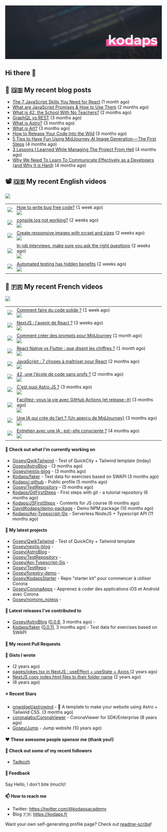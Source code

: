![Header](images/header.jpg)

## Hi there 👋


## 📜 🇬🇧 My recent blog posts

- [The 7 JavaScript Skills You Need for React](https://javascript.plainenglish.io/the-7-javascript-skills-you-need-for-react-9244169ca80a?source=rss-e68daed69805------2) (1 month ago)
- [What are JavaScript Promises &amp; How to Use Them](https://javascript.plainenglish.io/what-are-javascript-promises-how-to-use-them-84fdff5757b9?source=rss-e68daed69805------2) (2 months ago)
- [What is 42, the School With No Teachers?](https://levelup.gitconnected.com/what-is-42-the-school-with-no-teachers-7e4d0f9a80c1?source=rss-e68daed69805------2) (2 months ago)
- [GraphQL vs REST](https://levelup.gitconnected.com/graphql-vs-rest-e918d9e0e271?source=rss-e68daed69805------2) (3 months ago)
- [What is Astro?](https://javascript.plainenglish.io/what-is-astro-aa3369d5a7f4?source=rss-e68daed69805------2) (3 months ago)
- [What is Art?](https://gosev.medium.com/what-is-art-2dce12548091?source=rss-e68daed69805------2) (3 months ago)
- [How to Release Your Code Into the Wild](https://levelup.gitconnected.com/how-to-release-your-code-into-the-wild-dd144218cb9b?source=rss-e68daed69805------2) (3 months ago)
- [5 Tips to Have Fun Using MidJourney AI Image Generation — The First Steps](https://gosev.medium.com/5-tips-to-have-fun-using-midjourney-ai-image-generation-the-first-steps-81cf44a53931?source=rss-e68daed69805------2) (4 months ago)
- [3 Lessons I Learned While Managing The Project From Hell](https://medium.com/illumination/3-lessons-i-learned-while-managing-the-project-from-hell-e31196db2d5f?source=rss-e68daed69805------2) (4 months ago)
- [Why We Need To Learn To Communicate Effectively as a Developers (and Why It is Hard)](https://gosev.medium.com/why-we-need-to-learn-to-communicate-effectively-as-a-developers-and-why-it-is-hard-756871cd1b88?source=rss-e68daed69805------2) (4 months ago)

## 📽 🇬🇧 My recent English videos
<img src="https://img.shields.io/youtube/channel/subscribers/UC2DOovF-OjIQ6nHClUyLKKQ?style=for-the-badge"></img>
<table>

<tr>
<td><img src="https://img.youtube.com/vi/Y6SIs3agbWY/default.jpg"></img></td>
<td>
<a href="https://www.youtube.com/watch?v=Y6SIs3agbWY">How to write bug free code?</a> (1 week ago) <br/>
<img src="https://img.shields.io/youtube/views/Y6SIs3agbWY?style=flat-square"> </img> 
</td>
</tr>
<tr>
<td><img src="https://img.youtube.com/vi/C8Bs_qm8cbQ/default.jpg"></img></td>
<td>
<a href="https://www.youtube.com/watch?v=C8Bs_qm8cbQ">console.log not working?</a> (2 weeks ago) <br/>
<img src="https://img.shields.io/youtube/views/C8Bs_qm8cbQ?style=flat-square"> </img> 
</td>
</tr>
<tr>
<td><img src="https://img.youtube.com/vi/IA1WiiXwMiE/default.jpg"></img></td>
<td>
<a href="https://www.youtube.com/watch?v=IA1WiiXwMiE">Create responsive images with srcset and sizes</a> (2 weeks ago) <br/>
<img src="https://img.shields.io/youtube/views/IA1WiiXwMiE?style=flat-square"> </img> 
</td>
</tr>
<tr>
<td><img src="https://img.youtube.com/vi/vDUuABkES9k/default.jpg"></img></td>
<td>
<a href="https://www.youtube.com/watch?v=vDUuABkES9k">In job interviews, make sure you ask the right questions</a> (2 weeks ago) <br/>
<img src="https://img.shields.io/youtube/views/vDUuABkES9k?style=flat-square"> </img> 
</td>
</tr>
<tr>
<td><img src="https://img.youtube.com/vi/yqoqz87Z_Ns/default.jpg"></img></td>
<td>
<a href="https://www.youtube.com/watch?v=yqoqz87Z_Ns">Automated testing has hidden benefits</a> (2 weeks ago) <br/>
<img src="https://img.shields.io/youtube/views/yqoqz87Z_Ns?style=flat-square"> </img> 
</td>
</tr>
</table>

## 📜 🇫🇷 My recent French videos
<img src="https://img.shields.io/youtube/channel/subscribers/UCzdX32OIhpfrdxQRhN2s98w?style=for-the-badge"></img>
<table>

<tr>
<td><img src="https://img.youtube.com/vi/jklfwTnfYbE/default.jpg"></img></td>
<td>
<a href="https://www.youtube.com/watch?v=jklfwTnfYbE">Comment faire du code solide ?</a> (1 week ago) <br/>
<img src="https://img.shields.io/youtube/views/jklfwTnfYbE?style=flat-square"> </img> 
</td>
</tr>
<tr>
<td><img src="https://img.youtube.com/vi/_ITJN_dqtEs/default.jpg"></img></td>
<td>
<a href="https://www.youtube.com/watch?v=_ITJN_dqtEs">NextJS : l&#39;avenir de React ?</a> (3 weeks ago) <br/>
<img src="https://img.shields.io/youtube/views/_ITJN_dqtEs?style=flat-square"> </img> 
</td>
</tr>
<tr>
<td><img src="https://img.youtube.com/vi/QRxm-v35HUU/default.jpg"></img></td>
<td>
<a href="https://www.youtube.com/watch?v=QRxm-v35HUU">Comment créer des prompts pour MidJourney</a> (1 month ago) <br/>
<img src="https://img.shields.io/youtube/views/QRxm-v35HUU?style=flat-square"> </img> 
</td>
</tr>
<tr>
<td><img src="https://img.youtube.com/vi/gd-ydj-B7GU/default.jpg"></img></td>
<td>
<a href="https://www.youtube.com/watch?v=gd-ydj-B7GU">React Native vs Flutter : que disent les chiffres ?</a> (1 month ago) <br/>
<img src="https://img.shields.io/youtube/views/gd-ydj-B7GU?style=flat-square"> </img> 
</td>
</tr>
<tr>
<td><img src="https://img.youtube.com/vi/HrrBtXKWtlg/default.jpg"></img></td>
<td>
<a href="https://www.youtube.com/watch?v=HrrBtXKWtlg">JavaScript : 7 choses à maîtriser pour React</a> (2 months ago) <br/>
<img src="https://img.shields.io/youtube/views/HrrBtXKWtlg?style=flat-square"> </img> 
</td>
</tr>
<tr>
<td><img src="https://img.youtube.com/vi/YTezImw4xKU/default.jpg"></img></td>
<td>
<a href="https://www.youtube.com/watch?v=YTezImw4xKU">42, une l&#39;école de code sans profs ?</a> (2 months ago) <br/>
<img src="https://img.shields.io/youtube/views/YTezImw4xKU?style=flat-square"> </img> 
</td>
</tr>
<tr>
<td><img src="https://img.youtube.com/vi/I4ckSYkS8MU/default.jpg"></img></td>
<td>
<a href="https://www.youtube.com/watch?v=I4ckSYkS8MU">C&#39;est quoi Astro JS ?</a> (3 months ago) <br/>
<img src="https://img.shields.io/youtube/views/I4ckSYkS8MU?style=flat-square"> </img> 
</td>
</tr>
<tr>
<td><img src="https://img.youtube.com/vi/TJIYao7_B6w/default.jpg"></img></td>
<td>
<a href="https://www.youtube.com/watch?v=TJIYao7_B6w">Facilitez-vous la vie avec GitHub Actions (et release-it)</a> (3 months ago) <br/>
<img src="https://img.shields.io/youtube/views/TJIYao7_B6w?style=flat-square"> </img> 
</td>
</tr>
<tr>
<td><img src="https://img.youtube.com/vi/Zl6hAdB2LVE/default.jpg"></img></td>
<td>
<a href="https://www.youtube.com/watch?v=Zl6hAdB2LVE">Une IA qui crée de l’art ? (Un aperçu de MidJourney)</a> (3 months ago) <br/>
<img src="https://img.shields.io/youtube/views/Zl6hAdB2LVE?style=flat-square"> </img> 
</td>
</tr>
<tr>
<td><img src="https://img.youtube.com/vi/A3lJWEyo088/default.jpg"></img></td>
<td>
<a href="https://www.youtube.com/watch?v=A3lJWEyo088">Entretien avec une IA : est-elle consciente ?</a> (4 months ago) <br/>
<img src="https://img.shields.io/youtube/views/A3lJWEyo088?style=flat-square"> </img> 
</td>
</tr>
</table>

#### 👷 Check out what I'm currently working on

- [Gosev/QwikTailwind](https://github.com/Gosev/QwikTailwind) - Test of QuickCity &#43; Tailwind template  (today)
- [Gosev/AstroBlog](https://github.com/Gosev/AstroBlog) -  (3 months ago)
- [Gosev/nextjs-blog](https://github.com/Gosev/nextjs-blog) -  (3 months ago)
- [Kodaps/faker](https://github.com/Kodaps/faker) - Test data for exercises based on SWAPI (3 months ago)
- [Kodaps/.github](https://github.com/Kodaps/.github) - Public profile (5 months ago)
- [Gosev/TestRepository](https://github.com/Gosev/TestRepository) -  (5 months ago)
- [Kodaps/GitFirstSteps](https://github.com/Kodaps/GitFirstSteps) - First steps with git - a tutorial repository (6 months ago)
- [Kodaps/JSFirstSteps](https://github.com/Kodaps/JSFirstSteps) - Contents for JS course (6 months ago)
- [DavidKodaps/demo-package](https://github.com/DavidKodaps/demo-package) - Demo NPM package (10 months ago)
- [Kodaps/Api-Typescript-Sls](https://github.com/Kodaps/Api-Typescript-Sls) - Serverless NodeJS &#43; Typescript API  (11 months ago)

#### 🌱 My latest projects

- [Gosev/QwikTailwind](https://github.com/Gosev/QwikTailwind) - Test of QuickCity &#43; Tailwind template 
- [Gosev/nextjs-blog](https://github.com/Gosev/nextjs-blog) - 
- [Gosev/AstroBlog](https://github.com/Gosev/AstroBlog) - 
- [Gosev/TestRepository](https://github.com/Gosev/TestRepository) - 
- [Gosev/Api-Typescript-Sls](https://github.com/Gosev/Api-Typescript-Sls) - 
- [Gosev/TestRepo](https://github.com/Gosev/TestRepo) - 
- [Gosev/forestry-demo](https://github.com/Gosev/forestry-demo) - 
- [Gosev/KodapsStarter](https://github.com/Gosev/KodapsStarter) - Repo &#34;starter kit&#34; pour commencer à utiliser Corona
- [Gosev/CoronaApps](https://github.com/Gosev/CoronaApps) - Apprenez à coder des applications iOS et Android avec Corona
- [Gosev/nomore_noless](https://github.com/Gosev/nomore_noless) - 


#### 🔭 Latest releases I've contributed to

- [Gosev/AstroBlog](https://github.com/Gosev/AstroBlog) ([0.0.8](https://github.com/Gosev/AstroBlog/releases/tag/0.0.8), 3 months ago) - 
- [Kodaps/faker](https://github.com/Kodaps/faker) ([0.0.11](https://github.com/Kodaps/faker/releases/tag/0.0.11), 3 months ago) - Test data for exercises based on SWAPI

#### 🔨 My recent Pull Requests



#### 📓 Gists I wrote

- [](https://gist.github.com/ce3defb6415b67ec03f48fa11fc158f0) (2 years ago)
- [pages/jokes.tsx in NextJS : useEffect &#43; useState &#43; Axios ](https://gist.github.com/fbd960d5a653bf0f527678f038d5bee1) (2 years ago)
- [NextJS copy index.html files to their folder name](https://gist.github.com/e04abeb6079273b3be54ee6496a0b309) (2 years ago)
- [](https://gist.github.com/a144834b9542ab523a10) (6 years ago)

#### ⭐ Recent Stars

- [onwidget/astrowind](https://github.com/onwidget/astrowind) - 🚀 A template to make your website using Astro &#43; Tailwind CSS. (3 months ago)
- [coronalabs/CoronaViewer](https://github.com/coronalabs/CoronaViewer) - CoronaViewer for SDK/Enterprise (8 years ago)
- [Gosev/Jump](https://github.com/Gosev/Jump) - Jump website (10 years ago)

#### ❤️ These awesome people sponsor me (thank you!)


#### 👯 Check out some of my recent followers

- [Tadkozh](https://github.com/Tadkozh)

#### 💬 Feedback

Say Hello, I don't bite (much)!

#### 📫 How to reach me

- Twitter: https://twitter.com/@kodapsacademy
- Blog  🇫🇷: https://kodaps.fr

Want your own self-generating profile page? Check out [readme-scribe](https://github.com/muesli/readme-scribe)!
